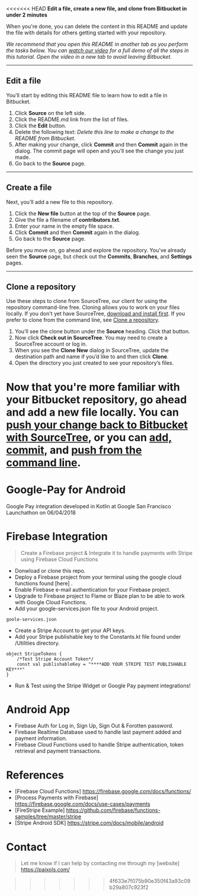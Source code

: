 <<<<<<< HEAD
**Edit a file, create a new file, and clone from Bitbucket in under 2 minutes**

When you're done, you can delete the content in this README and update the file with details for others getting started with your repository.

*We recommend that you open this README in another tab as you perform the tasks below. You can [watch our video](https://youtu.be/0ocf7u76WSo) for a full demo of all the steps in this tutorial. Open the video in a new tab to avoid leaving Bitbucket.*

---

## Edit a file

You’ll start by editing this README file to learn how to edit a file in Bitbucket.

1. Click **Source** on the left side.
2. Click the README.md link from the list of files.
3. Click the **Edit** button.
4. Delete the following text: *Delete this line to make a change to the README from Bitbucket.*
5. After making your change, click **Commit** and then **Commit** again in the dialog. The commit page will open and you’ll see the change you just made.
6. Go back to the **Source** page.

---

## Create a file

Next, you’ll add a new file to this repository.

1. Click the **New file** button at the top of the **Source** page.
2. Give the file a filename of **contributors.txt**.
3. Enter your name in the empty file space.
4. Click **Commit** and then **Commit** again in the dialog.
5. Go back to the **Source** page.

Before you move on, go ahead and explore the repository. You've already seen the **Source** page, but check out the **Commits**, **Branches**, and **Settings** pages.

---

## Clone a repository

Use these steps to clone from SourceTree, our client for using the repository command-line free. Cloning allows you to work on your files locally. If you don't yet have SourceTree, [download and install first](https://www.sourcetreeapp.com/). If you prefer to clone from the command line, see [Clone a repository](https://confluence.atlassian.com/x/4whODQ).

1. You’ll see the clone button under the **Source** heading. Click that button.
2. Now click **Check out in SourceTree**. You may need to create a SourceTree account or log in.
3. When you see the **Clone New** dialog in SourceTree, update the destination path and name if you’d like to and then click **Clone**.
4. Open the directory you just created to see your repository’s files.

Now that you're more familiar with your Bitbucket repository, go ahead and add a new file locally. You can [push your change back to Bitbucket with SourceTree](https://confluence.atlassian.com/x/iqyBMg), or you can [add, commit,](https://confluence.atlassian.com/x/8QhODQ) and [push from the command line](https://confluence.atlassian.com/x/NQ0zDQ).
=======
# Google-Pay for Android
Google Pay integration developed in Kotlin at Google San Francisco Launchathon on 06/04/2018

# Firebase Integration
> Create a Firebase project & Integrate it to handle payments with Stripe using Firebase Cloud Functions

- Donwload or clone this repo.
- Deploy a Firebase project from your terminal using the google cloud functions found [here] .
- Enable Firebase e-mail authentication for your Firebase project.
- Upgrade to Firebase project to Flame or Blaze plan to be able to work with Google Cloud Functions.
- Add your google-services.json file to your Android project.
```
goole-services.json
```
- Create a Stripe Account to get your API keys.
- Add your Stripe publishable key to the Constants.kt file found under /Utilities directory.
```
object StripeTokens {
    /*Test Stripe Account Token*/
    const val publishableKey = "****ADD YOUR STRIPE TEST PUBLISHABLE KEY***"
}
```
- Run & Test using the Stripe Widget or Google Pay payment integrations!

# Android App
- Firebase Auth for Log in, Sign Up, Sign Out & Forotten password.
- Firebase Realtime Database used to handle last payment added and payment information.
- Firebase Cloud Functions used to handle Stripe authentication, token retrieval and payment transactions.

# References
- [Firebase Cloud Functions] https://firebase.google.com/docs/functions/
- [Process Payments with Firebase] https://firebase.google.com/docs/use-cases/payments
- [FireStripe Example] https://github.com/firebase/functions-samples/tree/master/stripe
- [Stripe Android SDK] https://stripe.com/docs/mobile/android

# Contact
> Let me know if I can help by contacting me through my [website] https://paixols.com/

>>>>>>> 4f633e7f075b90e350f43a93c09b29a807c923f2
